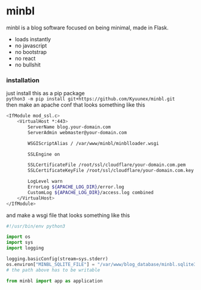 # minbl
minbl is a blog software focused on being minimal, made in Flask.
+ loads instantly
+ no javascript
+ no bootstrap
+ no react
+ no bullshit

### installation
just install this as a pip package  
`python3 -m pip install git+https://github.com/Kyuunex/minbl.git`  
then make an apache conf that looks something like this
```bash
<IfModule mod_ssl.c>
    <VirtualHost *:443>
        ServerName blog.your-domain.com
        ServerAdmin webmaster@your-domain.com

        WSGIScriptAlias / /var/www/minbl/minblloader.wsgi

        SSLEngine on

        SSLCertificateFile /root/ssl/cloudflare/your-domain.com.pem
        SSLCertificateKeyFile /root/ssl/cloudflare/your-domain.com.key

        LogLevel warn
        ErrorLog ${APACHE_LOG_DIR}/error.log
        CustomLog ${APACHE_LOG_DIR}/access.log combined
    </VirtualHost>
</IfModule>
```
and make a wsgi file that looks something like this
```python
#!/usr/bin/env python3

import os
import sys
import logging

logging.basicConfig(stream=sys.stderr)
os.environ["MINBL_SQLITE_FILE"] = "/var/www/blog_database/minbl.sqlite3"
# the path above has to be writable

from minbl import app as application

```